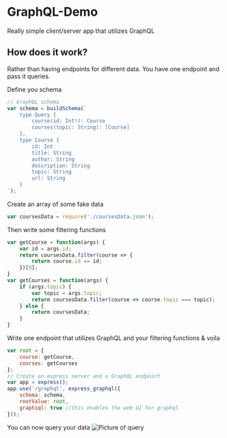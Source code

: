 # GraphQL-Demo
Really simple client/server app that utilizes GraphQL

## How does it work?
Rather than having endpoints for different data. You have one endpoint and pass it queries.

Define you schema
```js
// GraphQL schema
var schema = buildSchema(`
    type Query {
        course(id: Int!): Course
        courses(topic: String): [Course]
    },
    type Course {
        id: Int
        title: String
        author: String
        description: String
        topic: String
        url: String
    }
`);
```
Create an array of some fake data
```js
var coursesData = require('./coursesData.json');
```

Then write some filtering functions
```js
var getCourse = function(args) { 
    var id = args.id;
    return coursesData.filter(course => {
        return course.id == id;
    })[0];
}
var getCourses = function(args) {
    if (args.topic) {
        var topic = args.topic;
        return coursesData.filter(course => course.topic === topic);
    } else {
        return coursesData;
    }
}
```

Write one endpoint that utilizes GraphQL and your filtering functions & voila
```js
var root = {
    course: getCourse,
    courses: getCourses
};
// Create an express server and a GraphQL endpoint
var app = express();
app.use('/graphql', express_graphql({
    schema: schema,
    rootValue: root,
    graphiql: true //this enables the web UI for graphql
}));
```

You can now query your data
![Picture of query](https://i.imgur.com/Mrvh0u6.png)
